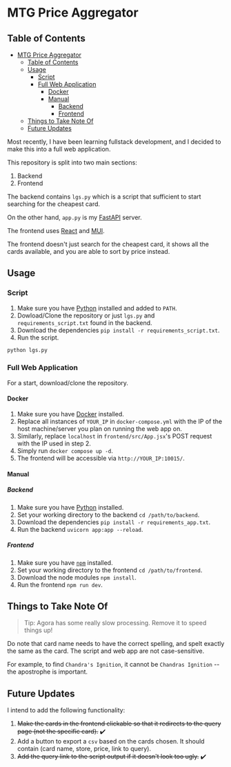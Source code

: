 # MTG Price Aggregator

## Table of Contents
- [MTG Price Aggregator](#mtg-price-aggregator)
  - [Table of Contents](#table-of-contents)
  - [Usage](#usage)
    - [Script](#script)
    - [Full Web Application](#full-web-application)
      - [Docker](#docker)
      - [Manual](#manual)
        - [Backend](#backend)
        - [Frontend](#frontend)
  - [Things to Take Note Of](#things-to-take-note-of)
  - [Future Updates](#future-updates)

Most recently, I have been learning fullstack development, and I decided to make this into a full web application.

This repository is split into two main sections:

1. Backend
2. Frontend

The backend contains `lgs.py` which is a script that sufficient to start searching for the cheapest card.

On the other hand, `app.py` is my [FastAPI](https://fastapi.tiangolo.com/) server.

The frontend uses [React](https://react.dev/?uwu=true) and [MUI](https://mui.com/).

The frontend doesn't just search for the cheapest card, it shows all the cards available, and you are able to sort by price instead.

## Usage

### Script

1. Make sure you have [Python](https://www.python.org/) installed and added to `PATH`.
2. Dowload/Clone the repository or just `lgs.py` and `requirements_script.txt` found in the backend.
3. Download the dependencies `pip install -r requirements_script.txt`.
4. Run the script.

``` bash
python lgs.py
```

### Full Web Application

For a start, download/clone the repository.

#### Docker

1. Make sure you have [Docker](https://www.docker.com/) installed.
2. Replace all instances of `YOUR_IP` in `docker-compose.yml` with the IP of the host machine/server you plan on running the web app on.
3. Similarly, replace `localhost` in `frontend/src/App.jsx`'s POST request with the IP used in step 2.
4. Simply run `docker compose up -d`.
5. The frontend will be accessible via `http://YOUR_IP:10015/`.

#### Manual

##### Backend

1. Make sure you have [Python](https://www.python.org/) installed.
2. Set your working directory to the backend `cd /path/to/backend`.
3. Download the dependencies `pip install -r requirements_app.txt`.
4. Run the backend `uvicorn app:app --reload`.

##### Frontend

1. Make sure you have [`npm`](https://www.npmjs.com/) installed.
2. Set your working directory to the frontend `cd /path/to/frontend`.
3. Download the node modules `npm install`.
4. Run the frontend `npm run dev`.

## Things to Take Note Of

> Tip: Agora has some really slow processing. Remove it to speed things up!

Do note that card name needs to have the correct spelling, and spelt exactly the same as the card. The script and web app are not case-sensitive.

For example, to find `Chandra's Ignition`, it cannot be `Chandras Ignition` -- the apostrophe is important.

## Future Updates

I intend to add the following functionality:

1. ~~Make the cards in the frontend clickable so that it redirects to the query page (not the specific card).~~ ✔️
2. Add a button to export a `csv` based on the cards chosen. It should contain (card name, store, price, link to query).
3. ~~Add the query link to the script output if it doesn't look too ugly.~~ ✔️

